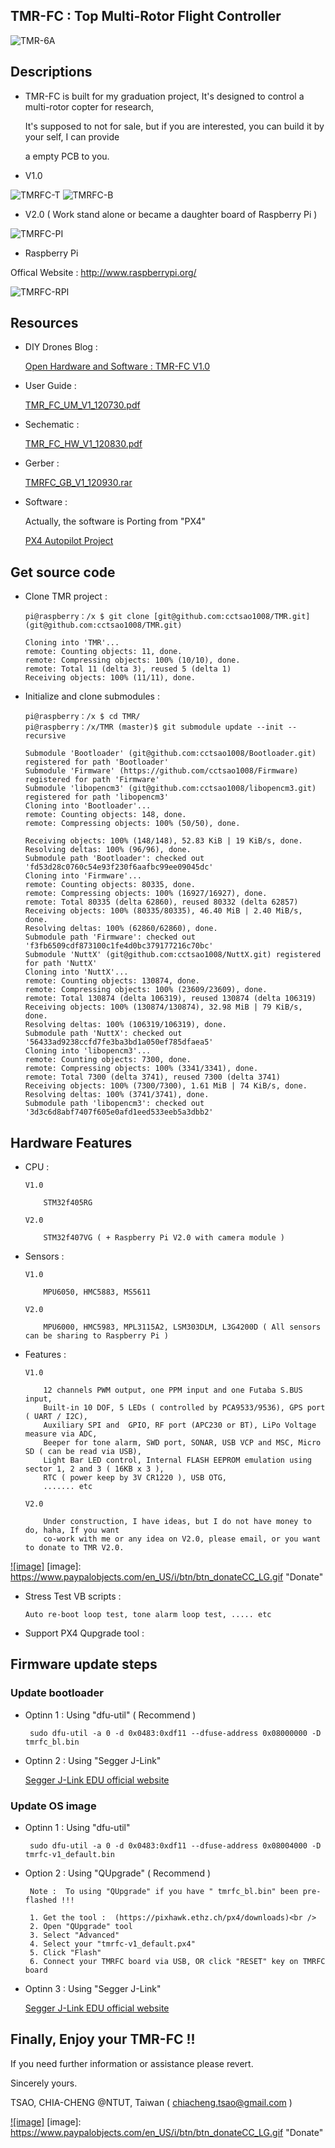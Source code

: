 TMR-FC : Top Multi-Rotor Flight Controller
------------------------------------------

![TMR-6A](http://api.ning.com/files/jY5mCCMi3CRInh4R8yXGssICRu4ks**VAul7*nLfd2Gr30zyGduX4zLlkqmehdcHnky*z0-FdQ603CA1CuJxyc2YXQpvgG3l/20121231011936.jpg "TMR-6A")

Descriptions
------------


 *  TMR-FC is built for my graduation project, It's designed to control a multi-rotor copter for research,

    It's supposed to not for sale, but if you are interested, you can build it by your self, I can provide

    a empty PCB to you.




 * V1.0

![TMRFC-T](https://lh5.googleusercontent.com/-XYsK7enXFu8/UEcryTjIElI/AAAAAAAAGc8/OJrowpTF_j8/s554/DSC_0192.jpg "TMRFC-T")
![TMRFC-B](https://lh4.googleusercontent.com/-fWInVx9VkrA/UEcrzUAXoeI/AAAAAAAAGdE/_suOKUsVzLk/s554/DSC_0193.jpg "TMRFC-B")

 * V2.0 ( Work stand alone or became a daughter board of Raspberry Pi )

![TMRFC-PI](https://lh4.googleusercontent.com/-3GsCG-IL2zc/UkECyNAzdaI/AAAAAAAAPH8/t4znxiEpDLM/w768-h537-no/2013-9-24+%25E4%25B8%258A%25E5%258D%2588+10-30-12.jpg "TMRFC-PI")

 * Raspberry Pi
  
 Offical Website : http://www.raspberrypi.org/

![TMRFC-RPI](https://lh5.googleusercontent.com/-ceNzAmTz5RI/UkEFcuy2-vI/AAAAAAAAPIQ/vlQr_GfAb-8/w590-h369-no/RPi.jpg "TMRFC-RPI")

Resources
---------

 *  DIY Drones Blog :

      [Open Hardware and Software : TMR-FC V1.0](http://diydrones.com/profiles/blogs/my-flight-controller)

 *  User Guide :
 
      [TMR_FC_UM_V1_120730.pdf](http://api.ning.com/files/zkGb0X42pMSBoZSwYeRk3xmjedgHA6iVvhMXisJQ5-8-BqasZVeVXrTL5JO-VfGbOjNi0IqJcKHvWSGABQIJN0GQ00Goep*f/TMR_FC_UM_V1_120730.pdf)

 *  Sechematic :
 
      [TMR_FC_HW_V1_120830.pdf](http://api.ning.com/files/zkGb0X42pMQCmLP*0KVTEsgqDPCMk4Xrd0yNVn0boAruaILcsPhfDeTRqyMbFgaOm*a2DNQkRTxAI7HuhO6A6q*fpwuo6FWx/TMR_FC_HW_V1_120830.pdf)

 *  Gerber :

      [TMRFC_GB_V1_120930.rar](http://api.ning.com/files/jY5mCCMi3CRexrg--zD*nZl6G2gG0jTlRXIGT2z7sKhw3k0wXjNdf-ARRO8cV8KXyBPSvLYKakQJ0EbhTvj45wzjXPB8SEdl/TMRFC_GB_V1_120930.rar)

 *  Software :

      Actually, the software is Porting from "PX4"
      
      [PX4 Autopilot Project](https://github.com/px4)
         
Get source code
---------------

  *  Clone TMR project : 

         pi@raspberry：/x $ git clone [git@github.com:cctsao1008/TMR.git](git@github.com:cctsao1008/TMR.git)
       
         Cloning into 'TMR'...
         remote: Counting objects: 11, done.
         remote: Compressing objects: 100% (10/10), done.
         remote: Total 11 (delta 3), reused 5 (delta 1)
         Receiving objects: 100% (11/11), done.

  *  Initialize and clone submodules : 

         pi@raspberry：/x $ cd TMR/
         pi@raspberry：/x/TMR (master)$ git submodule update --init --recursive
 
         Submodule 'Bootloader' (git@github.com:cctsao1008/Bootloader.git) registered for path 'Bootloader'
         Submodule 'Firmware' (https://github.com/cctsao1008/Firmware) registered for path 'Firmware'
         Submodule 'libopencm3' (git@github.com:cctsao1008/libopencm3.git) registered for path 'libopencm3'
         Cloning into 'Bootloader'...
         remote: Counting objects: 148, done.
         remote: Compressing objects: 100% (50/50), done.

         Receiving objects: 100% (148/148), 52.83 KiB | 19 KiB/s, done.
         Resolving deltas: 100% (96/96), done.
         Submodule path 'Bootloader': checked out 'fd53d28c0760c54e93f230f6aafbc99ee09045dc'
         Cloning into 'Firmware'...
         remote: Counting objects: 80335, done.
         remote: Compressing objects: 100% (16927/16927), done.
         remote: Total 80335 (delta 62860), reused 80332 (delta 62857)
         Receiving objects: 100% (80335/80335), 46.40 MiB | 2.40 MiB/s, done.
         Resolving deltas: 100% (62860/62860), done.
         Submodule path 'Firmware': checked out 'f3fb6509cdf873100c1fe4d0bc379177216c70bc'
         Submodule 'NuttX' (git@github.com:cctsao1008/NuttX.git) registered for path 'NuttX'
         Cloning into 'NuttX'...
         remote: Counting objects: 130874, done.
         remote: Compressing objects: 100% (23609/23609), done.
         remote: Total 130874 (delta 106319), reused 130874 (delta 106319)
         Receiving objects: 100% (130874/130874), 32.98 MiB | 79 KiB/s, done.
         Resolving deltas: 100% (106319/106319), done.
         Submodule path 'NuttX': checked out '56433ad9238ccfd7fe3ba3bd1a050ef785dfaea5'
         Cloning into 'libopencm3'...
         remote: Counting objects: 7300, done.
         remote: Compressing objects: 100% (3341/3341), done.
         remote: Total 7300 (delta 3741), reused 7300 (delta 3741)
         Receiving objects: 100% (7300/7300), 1.61 MiB | 74 KiB/s, done.
         Resolving deltas: 100% (3741/3741), done.
         Submodule path 'libopencm3': checked out '3d3c6d8abf7407f605e0afd1eed533eeb5a3dbb2'

Hardware Features
-----------------

  *  CPU : 

         V1.0
         
             STM32f405RG
             
         V2.0
         
             STM32f407VG ( + Raspberry Pi V2.0 with camera module )

  *  Sensors :

         V1.0
         
             MPU6050, HMC5883, MS5611
             
         V2.0
         
             MPU6000, HMC5983, MPL3115A2, LSM303DLM, L3G4200D ( All sensors can be sharing to Raspberry Pi )

  *  Features :

         V1.0
         
             12 channels PWM output, one PPM input and one Futaba S.BUS input,
             Built-in 10 DOF, 5 LEDs ( controlled by PCA9533/9536), GPS port ( UART / I2C),
             Auxiliary SPI and  GPIO, RF port (APC230 or BT), LiPo Voltage measure via ADC,
             Beeper for tone alarm, SWD port, SONAR, USB VCP and MSC, Micro SD ( can be read via USB),
             Light Bar LED control, Internal FLASH EEPROM emulation using sector 1, 2 and 3 ( 16KB x 3 ),
             RTC ( power keep by 3V CR1220 ), USB OTG,
             ....... etc
         
         V2.0
         
             Under construction, I have ideas, but I do not have money to do, haha, If you want 
             co-work with me or any idea on V2.0, please email, or you want to donate to TMR V2.0.
             
  [![image]](https://www.paypal.com/cgi-bin/webscr?cmd=_donations&business=chiacheng%2etsao%40gmail%2ecom&lc=US&item_name=TMR%20Project&no_note=0&currency_code=USD&bn=PP%2dDonationsBF%3abtn_donateCC_LG%2egif%3aNonHostedGuest)
  [image]: https://www.paypalobjects.com/en_US/i/btn/btn_donateCC_LG.gif "Donate"

  *  Stress Test VB scripts :

         Auto re-boot loop test, tone alarm loop test, ..... etc

  *  Support PX4 Qupgrade tool :


Firmware update steps
---------------------

### Update bootloader

  * Optinn 1 : Using "dfu-util"  ( Recommend )

         sudo dfu-util -a 0 -d 0x0483:0xdf11 --dfuse-address 0x08000000 -D tmrfc_bl.bin

  * Optinn 2 : Using "Segger J-Link"

      [Segger J-Link EDU official website](http://www.segger.com/j-link-edu.html)

### Update OS image

  * Optinn 1 : Using "dfu-util"

         sudo dfu-util -a 0 -d 0x0483:0xdf11 --dfuse-address 0x08004000 -D tmrfc-v1_default.bin

  * Option 2 : Using "QUpgrade"  ( Recommend )

         Note :  To using "QUpgrade" if you have " tmrfc_bl.bin" been pre-flashed !!! 

         1. Get the tool :  (https://pixhawk.ethz.ch/px4/downloads)<br />
         2. Open "QUpgrade" tool
         3. Select "Advanced"
         4. Select your "tmrfc-v1_default.px4"
         5. Click "Flash"
         6. Connect your TMRFC board via USB, OR click "RESET" key on TMRFC board

  * Optinn 3 : Using "Segger J-Link"

      [Segger J-Link EDU official website](http://www.segger.com/j-link-edu.html)


Finally, Enjoy your TMR-FC !!
-----------------------------


If you need further information or assistance please revert.

Sincerely yours.

TSAO, CHIA-CHENG @NTUT, Taiwan ( chiacheng.tsao@gmail.com )

[![image]](https://www.paypal.com/cgi-bin/webscr?cmd=_donations&business=chiacheng%2etsao%40gmail%2ecom&lc=US&item_name=TMR%20Project&no_note=0&currency_code=USD&bn=PP%2dDonationsBF%3abtn_donateCC_LG%2egif%3aNonHostedGuest)
[image]: https://www.paypalobjects.com/en_US/i/btn/btn_donateCC_LG.gif "Donate"
